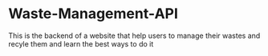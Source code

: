 # Waste-Management-API
This is the backend of a website that help users to manage their wastes and recyle them and learn the best ways to do it 
